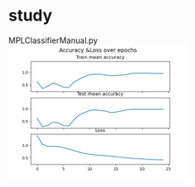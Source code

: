 # study

MPLClassifierManual.py
<br/>
<img src="images/IrisMLPClf_resultPlot.png" width="320" height="240">
